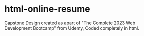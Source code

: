 # html-online-resume
Capstone Design created as apart of  "The Complete 2023 Web Development Bootcamp" from Udemy, Coded completely in html.
